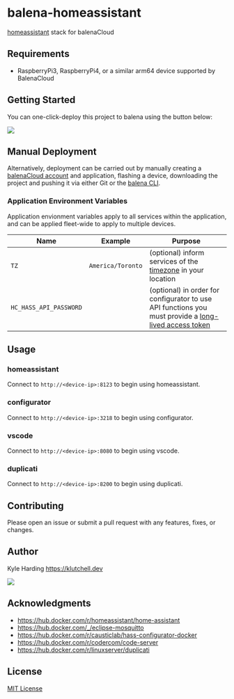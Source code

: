 # balena-homeassistant

[homeassistant](https://www.home-assistant.io/) stack for balenaCloud

## Requirements

- RaspberryPi3, RaspberryPi4, or a similar arm64 device supported by BalenaCloud

## Getting Started

You can one-click-deploy this project to balena using the button below:

[![](https://balena.io/deploy.png)](https://dashboard.balena-cloud.com/deploy)

## Manual Deployment

Alternatively, deployment can be carried out by manually creating a [balenaCloud account](https://dashboard.balena-cloud.com) and application, flashing a device, downloading the project and pushing it via either Git or the [balena CLI](https://github.com/balena-io/balena-cli).

### Application Environment Variables

Application envionment variables apply to all services within the application, and can be applied fleet-wide to apply to multiple devices.

|Name|Example|Purpose|
|---|---|---|
|`TZ`|`America/Toronto`|(optional) inform services of the [timezone](https://en.wikipedia.org/wiki/List_of_tz_database_time_zones) in your location|
|`HC_HASS_API_PASSWORD`||(optional) in order for configurator to use API functions you must provide a [long-lived access token](https://developers.home-assistant.io/docs/auth_api/#long-lived-access-token)|

## Usage

### homeassistant

Connect to `http://<device-ip>:8123` to begin using homeassistant.

### configurator

Connect to `http://<device-ip>:3218` to begin using configurator.

### vscode

Connect to `http://<device-ip>:8080` to begin using vscode.

### duplicati

Connect to `http://<device-ip>:8200` to begin using duplicati.

## Contributing

Please open an issue or submit a pull request with any features, fixes, or changes.

## Author

Kyle Harding <https://klutchell.dev>

[![](https://cdn.buymeacoffee.com/buttons/default-orange.png)](https://www.buymeacoffee.com/klutchell)

## Acknowledgments

- <https://hub.docker.com/r/homeassistant/home-assistant>
- <https://hub.docker.com/_/eclipse-mosquitto>
- <https://hub.docker.com/r/causticlab/hass-configurator-docker>
- <https://hub.docker.com/r/codercom/code-server>
- <https://hub.docker.com/r/linuxserver/duplicati>

## License

[MIT License](./LICENSE)
